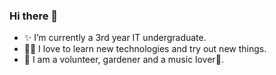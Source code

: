 ### Hi there 👋

- ✨ I’m currently a 3rd year IT undergraduate.
- 👩‍💻 I love to learn new technologies and try out new things.
- 🌱 I am a volunteer, gardener and a music lover🎵.


